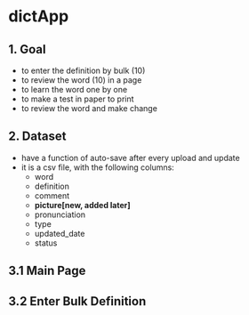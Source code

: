 # dictApp



## 1. Goal

- to enter the definition by bulk (10)
- to review the word (10) in a page
- to learn the word one by one 
- to make a test in paper to print
- to review the word and make change



## 2. Dataset

- have a function of auto-save after every upload and update
- it is a csv file, with the following columns:
    - word
    - definition
    - comment
    - **picture[new, added later]**
    - pronunciation
    - type
    - updated_date
    - status

## 3.1 Main Page



## 3.2 Enter Bulk Definition

